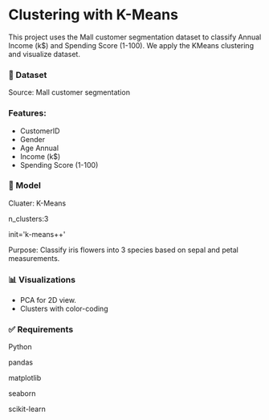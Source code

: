 # **Clustering with K-Means**
This project uses the Mall customer segmentation dataset to classify Annual Income (k$) and	Spending Score (1-100). We apply the KMeans clustering and visualize dataset.

### **📂 Dataset**
Source: Mall customer segmentation

### **Features:**
* CustomerID	
* Gender	
* Age	Annual 
* Income (k$)	
* Spending Score (1-100)


### **🧠 Model**
Cluater: K-Means

n_clusters:3

init='k-means++'

Purpose: Classify iris flowers into 3 species based on sepal and petal measurements.

### **📊 Visualizations**
* PCA for 2D view.
* Clusters with color-coding


### **✅ Requirements**
Python

pandas

matplotlib

seaborn

scikit-learn
